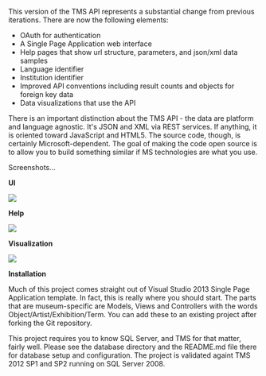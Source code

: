 This version of the TMS API represents a substantial change from previous iterations.  There are now the following elements:

- OAuth for authentication
- A Single Page Application web interface
- Help pages that show url structure, parameters, and json/xml data samples
- Language identifier
- Institution identifier
- Improved API conventions including result counts and objects for foreign key data
- Data visualizations that use the API
 
There is an important distinction about the TMS API - the data are platform and language agnostic.  It's JSON and XML via REST services.  If anything, it is oriented toward JavaScript and HTML5.  The source code, though, is certainly Microsoft-dependent.  The goal of making the code open source is to allow you to build something similar if MS technologies are what you use.  

Screenshots...

<strong>UI</strong>

<img src='https://github.com/smoore4moma/TmsApi/blob/master/tms-api/Scripts/clients/webui.jpg' />

<strong>Help</strong>

<img src='https://github.com/smoore4moma/TmsApi/blob/master/tms-api/Scripts/clients/help.jpg' />

<strong>Visualization</strong>

<img src='https://github.com/smoore4moma/TmsApi/blob/master/tms-api/Scripts/clients/artist.jpg' />


<strong>Installation</strong>

Much of this project comes straight out of Visual Studio 2013 Single Page Application template.  In fact, this is really where you should start.  The parts that are museum-specific are Models, Views and Controllers with the words Object/Artist/Exhibition/Term.  You can add these to an existing project after forking the Git repository.

This project requires you to know SQL Server, and TMS for that matter, fairly well.  Please see the database directory and the README.md file there for database setup and configuration.  The project is validated againt TMS 2012 SP1 and SP2 running on SQL Server 2008. 
